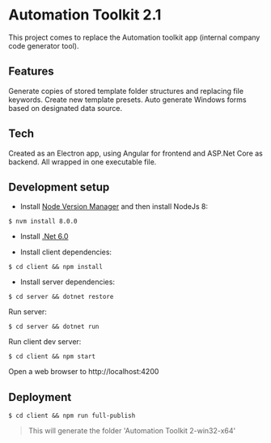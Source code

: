 # Automation Toolkit 2.1

This project comes to replace the Automation toolkit app (internal company code generator tool).

## Features

Generate copies of stored template folder structures and replacing file keywords.
Create new template presets.
Auto generate Windows forms based on designated data source.

## Tech

Created as an Electron app, using Angular for frontend and ASP.Net Core as backend.
All wrapped in one executable file.

## Development setup

- Install [Node Version Manager](https://github.com/coreybutler/nvm-windows) and then install NodeJs 8:

```shell
$ nvm install 8.0.0
```

- Install [.Net 6.0](https://dotnet.microsoft.com/en-us/download/dotnet/6.0)

- Install client dependencies:

```shell
$ cd client && npm install
```

- Install server dependencies:

```shell
$ cd server && dotnet restore
```

Run server:

```shell
$ cd server && dotnet run
```

Run client dev server:

```shell
$ cd client && npm start
```

Open a web browser to http://localhost:4200

## Deployment
```shell
$ cd client && npm run full-publish
```
> This will generate the folder 'Automation Toolkit 2-win32-x64'